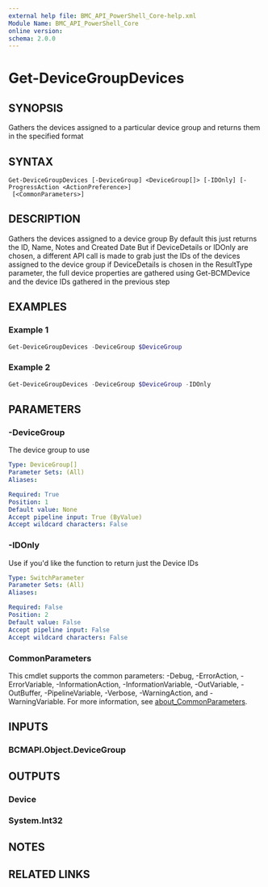 ```yaml
---
external help file: BMC_API_PowerShell_Core-help.xml
Module Name: BMC_API_PowerShell_Core
online version:
schema: 2.0.0
---
```


# Get-DeviceGroupDevices

## SYNOPSIS

Gathers the devices assigned to a particular device group and returns them in the specified format

## SYNTAX

```text
Get-DeviceGroupDevices [-DeviceGroup] <DeviceGroup[]> [-IDOnly] [-ProgressAction <ActionPreference>]
 [<CommonParameters>]
```

## DESCRIPTION

Gathers the devices assigned to a device group
By default this just returns the ID, Name, Notes and Created Date
But if DeviceDetails or IDOnly are chosen, a different API call is made to grab just the IDs of the devices assigned to the device group
if DeviceDetails is chosen in the ResultType parameter, the full device properties are gathered using Get-BCMDevice and the device IDs gathered in the previous step

## EXAMPLES

### Example 1

```PowerShell
Get-DeviceGroupDevices -DeviceGroup $DeviceGroup
```

### Example 2

```PowerShell
Get-DeviceGroupDevices -DeviceGroup $DeviceGroup -IDOnly
```

## PARAMETERS

### -DeviceGroup

The device group to use

```yaml
Type: DeviceGroup[]
Parameter Sets: (All)
Aliases:

Required: True
Position: 1
Default value: None
Accept pipeline input: True (ByValue)
Accept wildcard characters: False
```

### -IDOnly

Use if you'd like the function to return just the Device IDs

```yaml
Type: SwitchParameter
Parameter Sets: (All)
Aliases:

Required: False
Position: 2
Default value: False
Accept pipeline input: False
Accept wildcard characters: False
```

### CommonParameters

This cmdlet supports the common parameters: -Debug, -ErrorAction, -ErrorVariable, -InformationAction, -InformationVariable, -OutVariable, -OutBuffer, -PipelineVariable, -Verbose, -WarningAction, and -WarningVariable. For more information, see [about_CommonParameters](http://go.microsoft.com/fwlink/?LinkID=113216).

## INPUTS

### BCMAPI.Object.DeviceGroup

## OUTPUTS

### Device

### System.Int32

## NOTES

## RELATED LINKS

